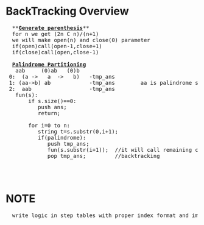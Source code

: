 # BackTracking Overview
  <pre>
  **<b><a href="https://github.com/teja963/DSA_All_Models/blob/master/BackTracking/3.%20generate%20parenthesis.cpp">Generate parenthesis</a></b>**
  for n we get (2n C n)/(n+1)
  we will make open(n) and close(0) parameter
  if(open)call(open-1,close+1)
  if(close)call(open,close-1)
  
  <b><a href="https://github.com/teja963/DSA-and-MYSQL/blob/master/BackTracking/4.%20Palindrome%20Partitioning.cpp">Palindrome Partitioning</a></b>
   aab     (0)ab   (0)b
 0:  (a ->   a  ->   b)   -tmp_ans
 1: (aa->b) ab            -tmp_ans        aa is palindrome so it will go into fun and get b
 2:  aab                  -tmp_ans
   fun(s):
	   if s.size()==0:
	      push ans;
	      return;
	      
	   for i=0 to n:
	      string t=s.substr(0,i+1);
	      if(palindrome):
	         push tmp_ans;
	         fun(s.substr(i+1));  //it will call remaining char 
	         pop tmp_ans;         //backtracking
		          
    
  </pre>
# NOTE
  <pre>
  write logic in step tables with proper index format and implement
  </pre>
